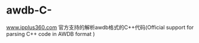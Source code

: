 # awdb-C-
www.ipplus360.com 官方支持的解析awdb格式的C++代码(Official support for parsing C++ code in AWDB format ) 
